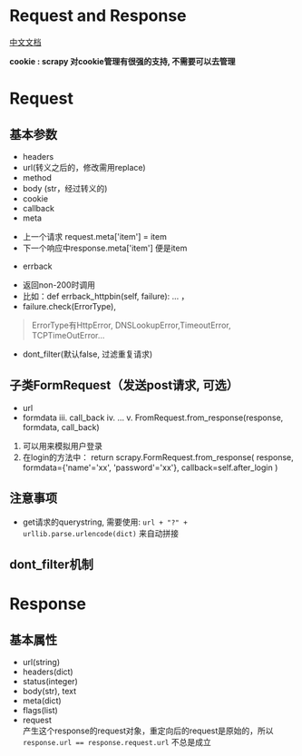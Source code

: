 # Request and Response
[中文文档](https://scrapy-chs.readthedocs.io/zh_CN/latest/topics/request-response.html)

**cookie : scrapy 对cookie管理有很强的支持, 不需要可以去管理**


# Request

## 基本参数
- headers
- url(转义之后的，修改需用replace)
- method
- body (str，经过转义的)
- cookie
- callback
- meta 
 + 上一个请求 request.meta['item'] = item
 + 下一个响应中response.meta['item'] 便是item
- errback
 + 返回non-200时调用
 + 比如：def errback_httpbin(self, failure): … ，
 + failure.check(ErrorType),    
 > ErrorType有HttpError, DNSLookupError,TimeoutError, TCPTimeOutError…

- dont_filter(默认false, 过滤重复请求)

## 子类FormRequest（发送post请求, 可选）
- url
- formdata
iii. call_back
iv. …
v. FromRequest.from_response(response, formdata, call_back)
1) 可以用来模拟用户登录
2) 在login的方法中： return scrapy.FormRequest.from_response(
	response,
	formdata={'name'='xx', 'password'='xx'},
	callback=self.after_login
	)

## 注意事项

- get请求的querystring, 需要使用: ``` url + "?" + urllib.parse.urlencode(dict) ``` 来自动拼接


## dont_filter机制

# Response

## 基本属性
- url(string)
- headers(dict)
- status(integer)
- body(str), text
- meta(dict)
- flags(list)
- request  
  产生这个response的request对象，重定向后的request是原始的，所以`response.url == response.request.url` 不总是成立

